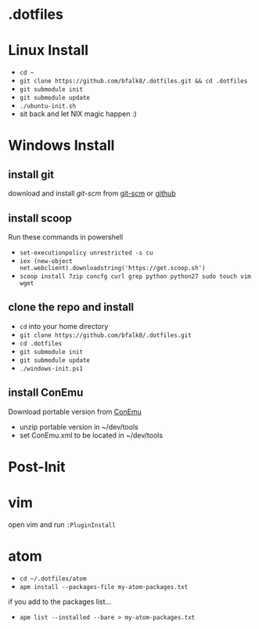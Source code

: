 # .dotfiles

# Linux Install
- `cd ~`
- `git clone https://github.com/bfalk8/.dotfiles.git && cd .dotfiles`
- `git submodule init`
- `git submodule update`
- `./ubuntu-init.sh`
- sit back and let NIX magic happen :)

# Windows Install

## install git
download and install _git-scm_ from [git-scm](https://git-scm.com/download/win) or [github](https://git-for-windows.github.io/)

## install scoop
Run these commands in powershell
- `set-executionpolicy unrestricted -s cu`
- `iex (new-object net.webclient).downloadstring('https://get.scoop.sh')`
- `scoop install 7zip concfg curl grep python python27 sudo touch vim wget`

## clone the repo and install
- `cd` into your home directory
- `git clone https://github.com/bfalk8/.dotfiles.git`
- `cd .dotfiles`
- `git submodule init`
- `git submodule update`
- `./windows-init.ps1`

## install ConEmu
Download portable version from [ConEmu](http://conemu.github.io/)
- unzip portable version in ~/dev/tools
- set ConEmu.xml to be located in ~/dev/tools

# Post-Init
# vim
open vim and run `:PluginInstall`

# atom
- `cd ~/.dotfiles/atom`
- `apm install --packages-file my-atom-packages.txt`

if you add to the packages list...
- `apm list --installed --bare > my-atom-packages.txt`
